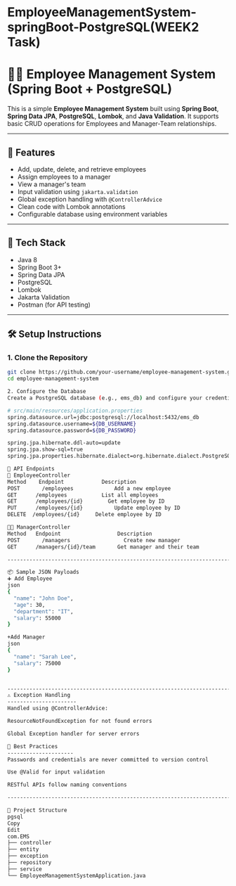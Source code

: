 # EmployeeManagementSystem-springBoot-PostgreSQL(WEEK2 Task)  

# 🧑‍💼 Employee Management System (Spring Boot + PostgreSQL)

This is a simple **Employee Management System** built using **Spring Boot**, **Spring Data JPA**, **PostgreSQL**, **Lombok**, and **Java Validation**. It supports basic CRUD operations for Employees and Manager-Team relationships.

---

## 🚀 Features

- Add, update, delete, and retrieve employees
- Assign employees to a manager
- View a manager's team
- Input validation using `jakarta.validation`
- Global exception handling with `@ControllerAdvice`
- Clean code with Lombok annotations
- Configurable database using environment variables

---

## 🧰 Tech Stack

- Java 8
- Spring Boot 3+
- Spring Data JPA
- PostgreSQL
- Lombok
- Jakarta Validation
- Postman (for API testing)

---

## 🛠️ Setup Instructions

### 1. Clone the Repository

```bash
git clone https://github.com/your-username/employee-management-system.git
cd employee-management-system

2. Configure the Database
Create a PostgreSQL database (e.g., ems_db) and configure your credentials using environment variables or directly in application.properties.

# src/main/resources/application.properties
spring.datasource.url=jdbc:postgresql://localhost:5432/ems_db
spring.datasource.username=${DB_USERNAME}
spring.datasource.password=${DB_PASSWORD}

spring.jpa.hibernate.ddl-auto=update
spring.jpa.show-sql=true
spring.jpa.properties.hibernate.dialect=org.hibernate.dialect.PostgreSQLDialect

📮 API Endpoints
👥 EmployeeController
Method	  Endpoint	          Description
POST	   /employees	          Add a new employee
GET	     /employees	          List all employees
GET	     /employees/{id}	    Get employee by ID
PUT	     /employees/{id}	      Update employee by ID
DELETE 	/employees/{id}    	Delete employee by ID

🧑‍💼 ManagerController
Method	 Endpoint	               Description
POST	   /managers	             Create new manager
GET	     /managers/{id}/team	   Get manager and their team

-------------------------------------------------------------------------------------------

📦 Sample JSON Payloads
➕ Add Employee
json
{
  "name": "John Doe",
  "age": 30,
  "department": "IT",
  "salary": 55000
}

+Add Manager
json
{
  "name": "Sarah Lee",
  "salary": 75000
}


---------------------------------------------------------------------------------------------
⚠️ Exception Handling
----------------------
Handled using @ControllerAdvice:

ResourceNotFoundException for not found errors

Global Exception handler for server errors

📌 Best Practices
---------------------
Passwords and credentials are never committed to version control

Use @Valid for input validation

RESTful APIs follow naming conventions

-----------------------------------------------------------------------------------------------

📁 Project Structure
pgsql
Copy
Edit
com.EMS
├── controller
├── entity
├── exception
├── repository
├── service
└── EmployeeManagementSystemApplication.java


